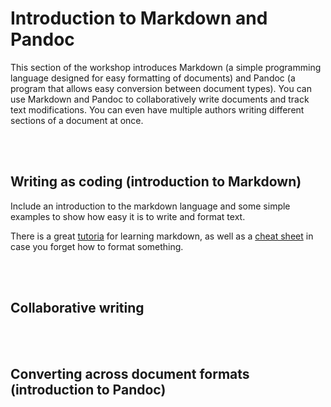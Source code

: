 # Introduction to Markdown and Pandoc #

This section of the workshop introduces Markdown (a simple programming language designed for easy formatting of documents) and Pandoc (a program that allows easy conversion between document types). You can use Markdown and Pandoc to collaboratively write documents and track text modifications. You can even have multiple authors writing different sections of a document at once.

<br/><br/>


## Writing as coding (introduction to Markdown) ##

Include an introduction to the markdown language and some simple examples to show how easy it is to write and format text. 

There is a great [tutoria](www.markdowntutorial.com) for learning markdown, as well as a [cheat sheet](https://github.com/adam-p/markdown-here/wiki/Markdown-Cheatsheet) in case you forget how to format something.



<br/><br/>

## Collaborative writing ##


<br/><br/>


## Converting across document formats (introduction to Pandoc) ##

